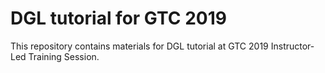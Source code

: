 DGL tutorial for GTC 2019
==================================================
This repository contains materials for DGL tutorial at GTC 2019 Instructor-Led
Training Session.
